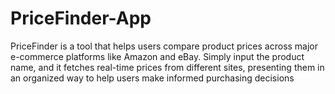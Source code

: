 # PriceFinder-App
PriceFinder is a tool that helps users compare product prices across major e-commerce platforms like Amazon and eBay. Simply input the product name, and it fetches real-time prices from different sites, presenting them in an organized way to help users make informed purchasing decisions
